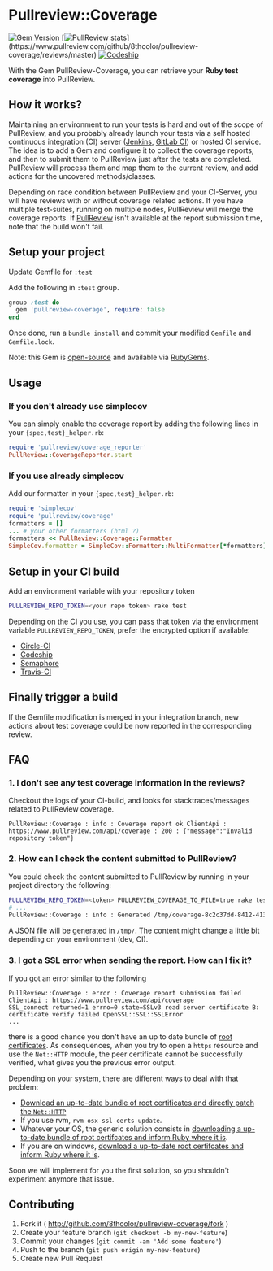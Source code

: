 # Pullreview::Coverage

[![Gem Version](https://badge.fury.io/rb/pullreview-coverage.svg)](https://badge.fury.io/rb/pullreview-coverage)
[![PullReview stats](https://www.pullreview.com/github/8thcolor/pullreview-coverage/badges/master.svg?)](https://www.pullreview.com/github/8thcolor/pullreview-coverage/reviews/master)
[![Codeship](https://img.shields.io/codeship/5b76b590-a9f8-0132-ffc9-427bb4181a39.svg?style=flat-square)](https://codeship.com/projects/67847)

With the Gem PullReview-Coverage, you can retrieve your **Ruby test coverage** into PullReview.

## How it works?

Maintaining an environment to run your tests is hard and out of the scope of PullReview, and you probably already launch your tests via a self hosted continuous integration (CI) server ([Jenkins](http://jenkins-ci.org/), [GitLab CI](https://about.gitlab.com/gitlab-ci/)) or hosted CI service. The idea is to add a Gem and configure it to collect the coverage reports, and then to submit them to PullReview just after the tests are completed. PullReview will process them and map them to the current review, and add actions for the uncovered methods/classes.

Depending on race condition between PullReview and your CI-Server, you will have reviews with or without coverage related actions. If you have multiple test-suites, running on multiple nodes, PullReview will merge the coverage reports. If [PullReview](https://pullreview.com) isn't available at the report submission time, note that the build won't fail. 

## Setup your project

Update Gemfile for `:test`

Add the following in `:test` group.

```Ruby
group :test do
  gem 'pullreview-coverage', require: false
end
```

Once done, run a `bundle install` and commit your modified `Gemfile` and `Gemfile.lock`.

Note: this Gem is [open-source](https://github.com/8thcolor/pullreview-coverage) and available via [RubyGems](https://rubygems.org/gems/pullreview-coverage).

## Usage

### If you don't already use simplecov

You can simply enable the coverage report by adding the following lines in your `{spec,test}_helper.rb`:

```Ruby
require 'pullreview/coverage_reporter'
PullReview::CoverageReporter.start
```

### If you use already simplecov

Add our formatter in your `{spec,test}_helper.rb`:

```Ruby
require 'simplecov'
require 'pullreview/coverage'
formatters = []
... # your other formatters (html ?)
formatters << PullReview::Coverage::Formatter
SimpleCov.formatter = SimpleCov::Formatter::MultiFormatter[*formatters]
```
## Setup in your CI build

Add an environment variable with your repository token

```Bash
PULLREVIEW_REPO_TOKEN=<your repo token> rake test 
```

Depending on the CI you use, you can pass that token via the environment variable `PULLREVIEW_REPO_TOKEN`, prefer the encrypted option if available:

* [Circle-CI](https://circleci.com/docs/environment-variables#setting-environment-variables-for-all-commands-without-adding-them-to-git)
* [Codeship](https://www.codeship.io/documentation/continuous-integration/set-environment-variables/)
* [Semaphore](https://semaphoreapp.com/docs/exporting-environment-variables.html)
* [Travis-CI ](http://docs.travis-ci.com/user/build-configuration/#Secure-environment-variables)

## Finally trigger a build

If the Gemfile modification is merged in your integration branch, new actions about test coverage could be now reported in the corresponding review.

## FAQ

### 1. I don't see any test coverage information in the reviews?

Checkout the logs of your CI-build, and looks for stacktraces/messages related to PullReview coverage.

```
PullReview::Coverage : info : Coverage report ok ClientApi : https://www.pullreview.com/api/coverage : 200 : {"message":"Invalid repository token"}
```

### 2. How can I check the content submitted to PullReview?

You could check the content submitted to PullReview by running in your project directory the following:
```Bash
PULLREVIEW_REPO_TOKEN=<token> PULLREVIEW_COVERAGE_TO_FILE=true rake test
# ...
PullReview::Coverage : info : Generated /tmp/coverage-8c2c37dd-8412-4137-9b38-7147c1662140.json
```

A JSON file will be generated in `/tmp/`. The content might change a little bit depending on your environment (dev, CI).

### 3. I got a SSL error when sending the report. How can I fix it?

If you got an error similar to the following
```Text
PullReview::Coverage : error : Coverage report submission failed ClientApi : https://www.pullreview.com/api/coverage
SSL_connect returned=1 errno=0 state=SSLv3 read server certificate B: certificate verify failed OpenSSL::SSL::SSLError
...
```

there is a good chance you don't have an up to date bundle of [root certificates](https://en.wikipedia.org/wiki/Root_certificate).
As consequences, when you try to open a `https` resource and use the `Net::HTTP` module, the peer certificate cannot
be successfully verified, what gives you the previous error output.

Depending on your system, there are different ways to deal with that problem:

* [Download an up-to-date bundle of root certificates and directly patch the 
  `Net::HTTP`](http://stackoverflow.com/a/16983443/831180)
* If you use rvm, `rvm osx-ssl-certs update`.
* Whatever your OS, the generic solution consists in [downloading a up-to-date bundle of root certifcates and inform
  Ruby where it is](http://stackoverflow.com/q/4528101/831180).
* If you are on windows, [download a up-to-date root certifcates and inform Ruby where it 
  is](https://gist.github.com/fnichol/867550).

Soon we will implement for you the first solution, so you shouldn't experiment anymore that issue.


## Contributing

1. Fork it ( http://github.com/8thcolor/pullreview-coverage/fork )
2. Create your feature branch (`git checkout -b my-new-feature`)
3. Commit your changes (`git commit -am 'Add some feature'`)
4. Push to the branch (`git push origin my-new-feature`)
5. Create new Pull Request
